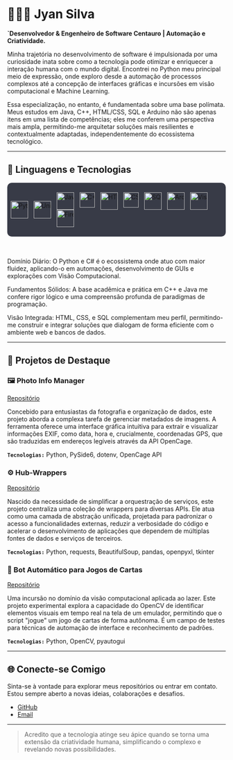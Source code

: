
# 👨🏻‍💻 Jyan Silva

**`Desenvolvedor & Engenheiro de Software Centauro |  Automação e Criatividade.**

Minha trajetória no desenvolvimento de software é impulsionada por uma curiosidade inata sobre como a tecnologia pode otimizar e enriquecer a interação humana com o mundo digital. Encontrei no Python meu principal meio de expressão, onde exploro desde a automação de processos complexos até a concepção de interfaces gráficas e incursões em visão computacional e Machine Learning.

Essa especialização, no entanto, é fundamentada sobre uma base polímata. Meus estudos em Java, C++, HTML/CSS, SQL e Arduino não são apenas itens em uma lista de competências; eles me conferem uma perspectiva mais ampla, permitindo-me arquitetar soluções mais resilientes e contextualmente adaptadas, independentemente do ecossistema tecnológico.

---

## 🤖 Linguagens e Tecnologias

<div>
  <span style="display:inline-flex; align-items:center; background-color:#383b47; padding:8px; border-radius:10px; flex-wrap:nowrap; white-space:nowrap;">
  <img 
      align="left"
      alt="Python"
      title="Python"
      width="40px"
      style="padding-right: 10px;"
      src="https://cdn.jsdelivr.net/gh/devicons/devicon@latest/icons/python/python-original-wordmark.svg" />

  <img
    align="left"
    alt="Unity"
    title="Unity"
    width="40px"
    style="padding-right: 10px;"
    src="https://cdn.jsdelivr.net/gh/devicons/devicon@latest/icons/unity/unity-original-wordmark.svg"
    />

  <img 
      align="left"
      alt="Java"
      title="Java (base acadêmica e projetos)"
      width="40px"
      style="padding-right: 10px;"
      src="https://cdn.jsdelivr.net/gh/devicons/devicon@latest/icons/java/java-original-wordmark.svg" />
  <img 
      align="left"
      alt="C++"
      title="C++ (base acadêmica e projetos)"
      width="35px"
      style="padding-right: 10px;"
      src="https://cdn.jsdelivr.net/gh/devicons/devicon@latest/icons/cplusplus/cplusplus-original.svg" />
  <img 
      align="left"
      alt="HTML5"
      title="HTML5 (fundamentos para integrações e interfaces)"
      width="40px"
      style="padding-right: 10px;"
      src="https://cdn.jsdelivr.net/gh/devicons/devicon@latest/icons/html5/html5-original-wordmark.svg" />
  <img
      align="left"
      alt="CSS"
      title="CSS (fundamentos para interfaces web)"
      width="35px"
      style="padding-right: 10px;"
      src="https://cdn.jsdelivr.net/gh/devicons/devicon@latest/icons/css3/css3-original.svg"/>
  <img
      align="left"
      alt="SQL"
      title="SQL (base acadêmica e integração de dados)"
      width="40px"
      style="padding-right: 10px;"
      src="https://cdn.jsdelivr.net/gh/devicons/devicon@latest/icons/azuresqldatabase/azuresqldatabase-original.svg" />
  <img
      align="left"
      alt="Arduino"
      title="Arduino (prototipagem e automação física)"
      width="40px"
      style="padding-right: 10px;"
      src="https://cdn.jsdelivr.net/gh/devicons/devicon@latest/icons/arduino/arduino-original-wordmark.svg" /><img
      align="left"
      alt="Visual Studio"
      title="Visual Studio"
      width="40px"
      style="padding-right: 10px;"
      src="https://cdn.jsdelivr.net/gh/devicons/devicon@latest/icons/visualstudio/visualstudio-original.svg" /><img
      align="left"
      alt="FireBase"
      title="Backend"
      width="40px"
      style="padding-right: 10px;"
      src="https://cdn.jsdelivr.net/gh/devicons/devicon@latest/icons/firebase/firebase-original.svg" />    
    </span>  
</div>

<br clear="left"/>
<br/>

Domínio Diário: O Python e C# é o ecossistema onde atuo com maior fluidez, aplicando-o em automações, desenvolvimento de GUIs e explorações com Visão Computacional.

Fundamentos Sólidos: A base acadêmica e prática em C++ e Java me confere rigor lógico e uma compreensão profunda de paradigmas de programação.

Visão Integrada: HTML, CSS, e SQL complementam meu perfil, permitindo-me construir e integrar soluções que dialogam de forma eficiente com o ambiente web e bancos de dados.

---

## 🚀 Projetos de Destaque
### 🖼️ Photo Info Manager

[Repositório](https://github.com/JyanDev/photo-info-manager)

Concebido para entusiastas da fotografia e organização de dados, este projeto aborda a complexa tarefa de gerenciar metadados de imagens. A ferramenta oferece uma interface gráfica intuitiva para extrair e visualizar informações EXIF, como data, hora e, crucialmente, coordenadas GPS, que são traduzidas em endereços legíveis através da API OpenCage.

**`Tecnologias:`** Python, PySide6, dotenv, OpenCage API

### ⚙️ Hub-Wrappers

[Repositório](https://github.com/JyanDev/Hub-Wrappers)

Nascido da necessidade de simplificar a orquestração de serviços, este projeto centraliza uma coleção de wrappers para diversas APIs. Ele atua como uma camada de abstração unificada, projetada para padronizar o acesso a funcionalidades externas, reduzir a verbosidade do código e acelerar o desenvolvimento de aplicações que dependem de múltiplas fontes de dados e serviços de terceiros.

**`Tecnologias:`** Python, requests, BeautifulSoup, pandas, openpyxl, tkinter

### 🎴 Bot Automático para Jogos de Cartas

[Repositório](https://github.com/JyanDev/bot-jogador-de-cartas)

Uma incursão no domínio da visão computacional aplicada ao lazer. Este projeto experimental explora a capacidade do OpenCV de identificar elementos visuais em tempo real na tela de um emulador, permitindo que o script "jogue" um jogo de cartas de forma autônoma. É um campo de testes para técnicas de automação de interface e reconhecimento de padrões.

**`Tecnologias:`** Python, OpenCV, pyautogui
      
---

## 🌐 Conecte-se Comigo
Sinta-se à vontade para explorar meus repositórios ou entrar em contato. Estou sempre aberto a novas ideias, colaborações e desafios.
* [GitHub](https://github.com/JyanDev)
* [ Email ](mailto:jyandasilva@gmail.com)

---

> Acredito que a tecnologia atinge seu ápice quando se torna uma extensão da criatividade humana, simplificando o complexo e revelando novas possibilidades.
